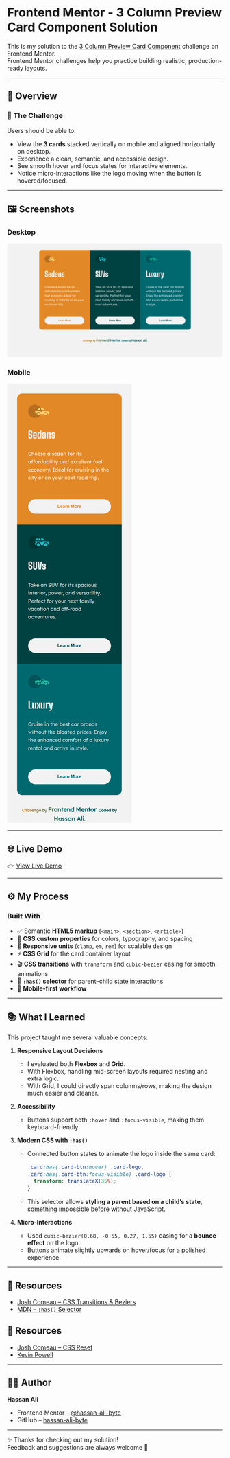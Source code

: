 # Frontend Mentor - 3 Column Preview Card Component Solution

This is my solution to the [3 Column Preview Card Component](https://www.frontendmentor.io/challenges/3column-preview-card-component-pH92eAR2-) challenge on Frontend Mentor.  
Frontend Mentor challenges help you practice building realistic, production-ready layouts.

---

## 📌 Overview

### 🔹 The Challenge

Users should be able to:

- View the **3 cards** stacked vertically on mobile and aligned horizontally on desktop.
- Experience a clean, semantic, and accessible design.
- See smooth hover and focus states for interactive elements.
- Notice micro-interactions like the logo moving when the button is hovered/focused.

---

## 🖼️ Screenshots

### Desktop

![Desktop Screenshot](design/desktop-version.png)

### Mobile

![Mobile Screenshot](design/mobile-version.png)

---

## 🌐 Live Demo

👉 [View Live Demo](https://hassan-ali-byte.github.io/3-column-preview-card-component/)

---

## ⚙️ My Process

### Built With

- ✅ Semantic **HTML5 markup** (`<main>`, `<section>`, `<article>`)
- 🎨 **CSS custom properties** for colors, typography, and spacing
- 📐 **Responsive units** (`clamp`, `em`, `rem`) for scalable design
- ⚡ **CSS Grid** for the card container layout
- 🎬 **CSS transitions** with `transform` and `cubic-bezier` easing for smooth animations
- 🧩 **`:has()` selector** for parent–child state interactions
- 📱 **Mobile-first workflow**

---

## 📚 What I Learned

This project taught me several valuable concepts:

1. **Responsive Layout Decisions**

   - I evaluated both **Flexbox** and **Grid**.
   - With Flexbox, handling mid-screen layouts required nesting and extra logic.
   - With Grid, I could directly span columns/rows, making the design much easier and cleaner.

2. **Accessibility**

   - Buttons support both `:hover` and `:focus-visible`, making them keyboard-friendly.

3. **Modern CSS with `:has()`**

   - Connected button states to animate the logo inside the same card:

     ```css
     .card:has(.card-btn:hover) .card-logo,
     .card:has(.card-btn:focus-visible) .card-logo {
       transform: translateX(35%);
     }
     ```

   - This selector allows **styling a parent based on a child’s state**, something impossible before without JavaScript.

4. **Micro-Interactions**
   - Used `cubic-bezier(0.68, -0.55, 0.27, 1.55)` easing for a **bounce effect** on the logo.
   - Buttons animate slightly upwards on hover/focus for a polished experience.

---

## 🔗 Resources

- [Josh Comeau – CSS Transitions & Beziers](https://www.joshwcomeau.com/animation/css-transitions/)
- [MDN – `:has()` Selector](https://developer.mozilla.org/en-US/docs/Web/CSS/:has)

## 🔗 Resources

- [Josh Comeau – CSS Reset](https://www.joshwcomeau.com)
- [Kevin Powell ](https://www.youtube.com/@KevinPowell)

---

## 👨‍💻 Author

**Hassan Ali**

- Frontend Mentor – [@hassan-ali-byte](https://www.frontendmentor.io/profile/hassan-ali-byte)
- GitHub – [hassan-ali-byte](https://github.com/hassan-ali-byte)

---

✨ Thanks for checking out my solution!  
Feedback and suggestions are always welcome 🙌
